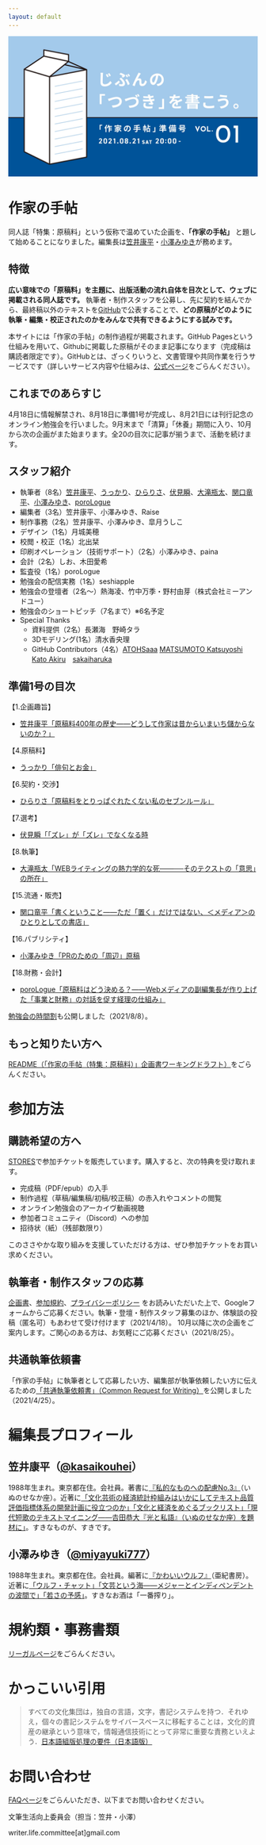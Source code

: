 ```yaml
---
layout: default
---
```


![メインビジュアル](./assets/images/main.jpeg)

# 作家の手帖

同人誌「特集：原稿料」という仮称で温めていた企画を、**「作家の手帖」** と題して始めることになりました。編集長は[笠井康平](https://twitter.com/kasaikouhei)・[小澤みゆき](https://twitter.com/miyayuki777)が務めます。

## 特徴
**広い意味での「原稿料」を主題に、出版活動の流れ自体を目次として、ウェブに掲載される同人誌です。** 執筆者・制作スタッフを公募し、先に契約を結んでから、最終稿以外のテキストを[GitHub](https://github.com/Writer-Life-Committee/authors-note)で公表することで、**どの原稿がどのように執筆・編集・校正されたのかをみんなで共有できるようにする試みです。**

本サイトには「作家の手帖」の制作過程が掲載されます。GitHub Pagesという仕組みを用いて、Githubに掲載した原稿がそのまま記事になります（完成稿は購読者限定です）。GitHubとは、ざっくりいうと、文書管理や共同作業を行うサービスです（詳しいサービス内容や仕組みは、[公式ページ](https://github.co.jp/)をごらんください）。

## これまでのあらすじ
4月18日に情報解禁され、8月18日に準備1号が完成し、8月21日には刊行記念のオンライン勉強会を行いました。9月末まで「清算」「休養」期間に入り、10月から次の企画がまた始まります。全20の目次に記事が揃うまで、活動を続けます。

## スタッフ紹介
- 執筆者（8名）[笠井康平](kasai.md)、[うっかり](ukkari.md)、[ひらりさ](hirarisa.md)、[伏見瞬](fushimi.md)、[大滝瓶太](ohtaki.md)、[関口竜平](sekiguchi.md)、[小澤みゆき](ozawa.md)、[poroLogue](porologue.md)
- 編集者（3名）笠井康平、小澤みゆき、Raise
- 制作事務（2名）笠井康平、小澤みゆき、皐月うしこ
- デザイン（1名）月城美穂
- 校閲・校正（1名）北出栞
- 印刷オペレーション（技術サポート）（2名）小澤みゆき、paina
- 会計（2名）しお、木田愛希
- 監査役（1名）poroLogue
- 勉強会の配信実務（1名）seshiapple
- 勉強会の登壇者（2名～）熱海凌、竹中万季・野村由芽（株式会社ミーアンドユー）
- 勉強会のショートピッチ（7名まで）※6名予定
- Special Thanks
  - 資料提供（2名）長瀬海　野崎タラ
  - 3Dモデリング(1名）清水香央理
  - GitHub Contributors（4名）[ATOHSaaa](https://github.com/ATOHSaaa) [MATSUMOTO Katsuyoshi](https://github.com/katsyoshi)　[Kato Akiru](https://github.com/paithiov909)　[sakaiharuka](https://github.com/sakaiharuka)

## 準備1号の目次
【1.企画趣旨】
- [笠井康平「原稿料400年の歴史――どうして作家は昔からいまいち儲からないのか？」](kasai.md)

【4.原稿料】
- [うっかり「俳句とお金」](ukkari.md)

【6.契約・交渉】
- [ひらりさ「原稿料をとりっぱぐれたくない私のセブンルール」](hirarisa.md)

【7.選考】
- [伏見瞬「「ズレ」が「ズレ」でなくなる時](fushimi.md)

【8.執筆】
- [大滝瓶太「WEBライティングの熱力学的な死――──そのテクストの「意思」の所在」](ohtaki.md)

【15.流通・販売】
- [関口竜平「書くということ——ただ「置く」だけではない、＜メディア＞のひとりとしての書店」](sekiguchi.md)

【16.パブリシティ】
- [小澤みゆき「PRのための「周辺」原稿](ozawa.md)

【18.財務・会計】
- [poroLogue「原稿料はどう決める？――Webメディアの副編集長が作り上げた「事業と財務」の対話を促す経理の仕組み」](porologue.md)

[勉強会の時間割](event-vol1.md)も公開しました（2021/8/8）。

## もっと知りたい方へ
[README（「作家の手帖（特集：原稿料）」企画書ワーキングドラフト）](https://github.com/Writer-Life-Committee/authors-note/blob/main/README.md)をごらんください。

# 参加方法

## 購読希望の方へ
[STORES](https://authors-note.stores.jp/)で参加チケットを販売しています。購入すると、次の特典を受け取れます。
- 完成稿（PDF/epub）の入手
- 制作過程（草稿/編集稿/初稿/校正稿）の赤入れやコメントの閲覧
- オンライン勉強会のアーカイヴ動画視聴
- 参加者コミュニティ（Discord）への参加
- 招待状（紙）（残部数限り）

このささやかな取り組みを支援していただける方は、ぜひ参加チケットをお買い求めください。

## 執筆者・制作スタッフの応募
[企画書](https://github.com/Writer-Life-Committee/authors-note/blob/main/README.md)、[参加規約](https://drive.google.com/file/d/1sdMW6EdLK1p4aA9PHed0taeW_L3otoYH/view?usp=sharing)、[プライバシーポリシー](https://drive.google.com/file/d/1ZODNOIVU4Qmu_jOpr68ruonYXJYiKA05/view?usp=sharing)
をお読みいただいた上で、Googleフォームからご応募ください。執筆・登壇・制作スタッフ募集のほか、体験談の投稿（匿名可）もあわせて受け付けます（2021/4/18）。
10月以降に次の企画をご案内します。ご関心のある方は、お気軽にご応募ください（2021/8/25）。

## 共通執筆依頼書
「作家の手帖」に執筆者として応募したい方、編集部が執筆依頼したい方に伝えるための[「共通執筆依頼書」（Common Request for Writing）](request.md)を公開しました（2021/4/25）。

# 編集長プロフィール

## 笠井康平（[@kasaikouhei](https://twitter.com/kasaikouhei)）
1988年生まれ。東京都在住。会社員。著書に[『私的なものへの配慮No.3』](http://inunosenakaza.com/shitekinamono.html)（いぬのせなか座）。近著に[「文化芸術の経済統計枠組みはいかにしてテキスト品質評価指標体系の開発計画に役立つのか」「文化と経済をめぐるブックリスト」](http://www.bungaku.net/wasebun/magazine/wasebun2020win.html)[「現代短歌のテキストマイニング――𠮷田恭大『光と私語』（いぬのせなか座）を題材に」](https://note.com/inunosenakaza/m/m1301c2435627)。すきなものが、すきです。

## 小澤みゆき（[@miyayuki777](https://twitter.com/miyayuki777)）
1988年生まれ。東京都在住。会社員。編著に[『かわいいウルフ』](https://www.akishobo.com/book/detail.html?id=1004)（亜紀書房）。近著に[「ウルフ・チャット」](http://gunzo.kodansha.co.jp/55737/58875.html)[「文芸という海――メジャーとインディペンデントの波間で」](http://gunzo.kodansha.co.jp/55737/58811.html)[「若さの予感」](https://liondo.thebase.in/items/27827476)。すきなお酒は「一番搾り」。

# 規約類・事務書類
[リーガルページ](./regal.md)をごらんください。

# かっこいい引用
> すべての文化集団は，独自の言語，文字，書記システムを持つ．それゆえ，個々の書記システムをサイバースペースに移転することは，文化的資産の継承という意味で，情報通信技術にとって非常に重要な責務といえよう．[日本語組版処理の要件（日本語版）](https://www.w3.org/TR/jlreq/) 

# お問い合わせ
[FAQページ](./faq.md)をごらんいただき、以下までお問い合わせください。

文筆生活向上委員会（担当：笠井・小澤）

writer.life.committee[at]gmail.com

<script data-ad-client="ca-pub-3736001212925241" async src="https://pagead2.googlesyndication.com/pagead/js/adsbygoogle.js"></script>